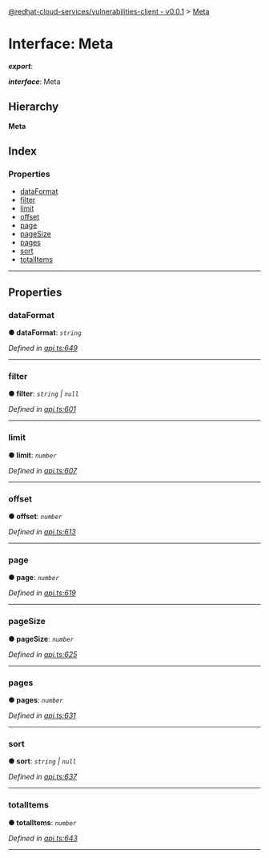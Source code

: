[@redhat-cloud-services/vulnerabilities-client - v0.0.1](../README.md) > [Meta](../interfaces/meta.md)

# Interface: Meta

*__export__*: 

*__interface__*: Meta

## Hierarchy

**Meta**

## Index

### Properties

* [dataFormat](meta.md#dataformat)
* [filter](meta.md#filter)
* [limit](meta.md#limit)
* [offset](meta.md#offset)
* [page](meta.md#page)
* [pageSize](meta.md#pagesize)
* [pages](meta.md#pages)
* [sort](meta.md#sort)
* [totalItems](meta.md#totalitems)

---

## Properties

<a id="dataformat"></a>

###  dataFormat

**● dataFormat**: *`string`*

*Defined in [api.ts:649](https://github.com/RedHatInsights/javascript-clients/blob/master/packages/vulnerabilities/api.ts#L649)*

___
<a id="filter"></a>

###  filter

**● filter**: *`string` \| `null`*

*Defined in [api.ts:601](https://github.com/RedHatInsights/javascript-clients/blob/master/packages/vulnerabilities/api.ts#L601)*

___
<a id="limit"></a>

###  limit

**● limit**: *`number`*

*Defined in [api.ts:607](https://github.com/RedHatInsights/javascript-clients/blob/master/packages/vulnerabilities/api.ts#L607)*

___
<a id="offset"></a>

###  offset

**● offset**: *`number`*

*Defined in [api.ts:613](https://github.com/RedHatInsights/javascript-clients/blob/master/packages/vulnerabilities/api.ts#L613)*

___
<a id="page"></a>

###  page

**● page**: *`number`*

*Defined in [api.ts:619](https://github.com/RedHatInsights/javascript-clients/blob/master/packages/vulnerabilities/api.ts#L619)*

___
<a id="pagesize"></a>

###  pageSize

**● pageSize**: *`number`*

*Defined in [api.ts:625](https://github.com/RedHatInsights/javascript-clients/blob/master/packages/vulnerabilities/api.ts#L625)*

___
<a id="pages"></a>

###  pages

**● pages**: *`number`*

*Defined in [api.ts:631](https://github.com/RedHatInsights/javascript-clients/blob/master/packages/vulnerabilities/api.ts#L631)*

___
<a id="sort"></a>

###  sort

**● sort**: *`string` \| `null`*

*Defined in [api.ts:637](https://github.com/RedHatInsights/javascript-clients/blob/master/packages/vulnerabilities/api.ts#L637)*

___
<a id="totalitems"></a>

###  totalItems

**● totalItems**: *`number`*

*Defined in [api.ts:643](https://github.com/RedHatInsights/javascript-clients/blob/master/packages/vulnerabilities/api.ts#L643)*

___

